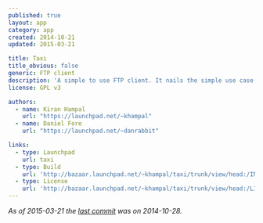 ```yaml
---
published: true
layout: app
category: app
created: 2014-10-21
updated: 2015-03-21

title: Taxi
title_obvious: false
generic: FTP client
description: 'A simple to use FTP client. It nails the simple use case of transferring files to a remote server using a two-pane layout.'
license: GPL v3

authors: 
  - name: Kiran Hampal
    url: "https://launchpad.net/~khampal"
  - name: Daniel Fore
    url: "https://launchpad.net/~danrabbit"

links:
  - type: Launchpad
    url: taxi
  - type: Build
    url: 'http://bazaar.launchpad.net/~khampal/taxi/trunk/view/head:/INSTALL'
  - type: License
    url: 'http://bazaar.launchpad.net/~khampal/taxi/trunk/view/head:/LICENSE'
---
```


*As of 2015-03-21 the [last commit](https://code.launchpad.net/taxi) was on 2014-10-28.*